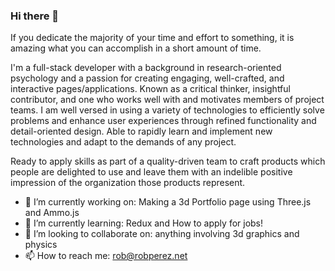 ### Hi there 👋

If you dedicate the majority of your time and effort to something, it is amazing what you can accomplish in a short amount of time.

I'm a full-stack developer with a background in research-oriented psychology and a passion for creating engaging, well-crafted, and interactive pages/applications. Known as a critical thinker, insightful contributor, and one who works well with and motivates members of project teams. I am well versed in using a variety of technologies to efficiently solve problems and enhance user experiences through refined functionality and detail-oriented design. Able to rapidly learn and implement new technologies and adapt to the demands of any project. 

Ready to apply skills as part of a quality-driven team to craft products which people are delighted to use and leave them with an indelible positive impression of the organization those products represent.

- 🔭 I’m currently working on: Making a 3d Portfolio page using Three.js and Ammo.js
- 🌱 I’m currently learning: Redux and How to apply for jobs!
- 👯 I’m looking to collaborate on: anything involving 3d graphics and physics
- 📫 How to reach me: rob@robperez.net

